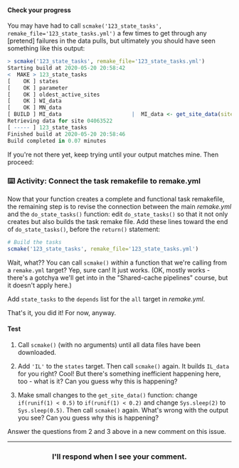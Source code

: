 #### Check your progress

You may have had to call `scmake('123_state_tasks', remake_file='123_state_tasks.yml')` a few times to get through any [pretend] failures in the data pulls, but ultimately you should have seen something like this output:

```r
> scmake('123_state_tasks', remake_file='123_state_tasks.yml')
Starting build at 2020-05-20 20:58:42
<  MAKE > 123_state_tasks
[    OK ] states
[    OK ] parameter
[    OK ] oldest_active_sites
[    OK ] WI_data
[    OK ] MN_data
[ BUILD ] MI_data                      |  MI_data <- get_site_data(sites_info = oldest_active_sites, state = "MI", ...
Retrieving data for site 04063522
[ ----- ] 123_state_tasks
Finished build at 2020-05-20 20:58:46
Build completed in 0.07 minutes
```

If you're not there yet, keep trying until your output matches mine. Then proceed: 

### :keyboard: Activity: Connect the task remakefile to remake.yml

Now that your function creates a complete and functional task remakefile, the remaining step is to revise the connection between the main *remake.yml* and the `do_state_tasks()` function: edit `do_state_tasks()` so that it not only creates but also builds the task remake file. Add these lines toward the end of `do_state_tasks()`, before the `return()` statement:
```r
# Build the tasks
scmake('123_state_tasks', remake_file='123_state_tasks.yml')
```
Wait, what?? You can call `scmake()` *within* a function that we're calling from a `remake.yml` target? Yep, sure can! It just works. (OK, mostly works - there's a gotchya we'll get into in the "Shared-cache pipelines" course, but it doesn't apply here.)

Add `state_tasks` to the `depends` list for the `all` target in *remake.yml*.

That's it, you did it! For now, anyway.


#### Test

1. Call `scmake()` (with no arguments) until all data files have been downloaded.

2. Add `'IL'` to the `states` target. Then call `scmake()` again. It builds `IL_data` for you right? Cool! But there's something inefficient happening here, too - what is it? Can you guess why this is happening?

3. Make small changes to the `get_site_data()` function: change `if(runif(1) < 0.5)` to `if(runif(1) < 0.2)` and change `Sys.sleep(2)` to `Sys.sleep(0.5)`. Then call `scmake()` again. What's wrong with the output you see? Can you guess why this is happening?

Answer the questions from 2 and 3 above in a new comment on this issue.

<hr><h3 align="center">I'll respond when I see your comment.</h3>
